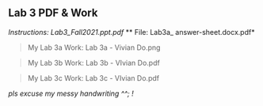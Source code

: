 ## Lab 3 PDF & Work

*Instructions: Lab3_Fall2021.ppt.pdf*
** File: Lab3a_ answer-sheet.docx.pdf*

>My Lab 3a Work: Lab 3a - Vivian Do.png

>My Lab 3b Work: Lab 3b - VIvian Do.pdf

>My Lab 3c Work: Lab 3c - VIvian Do.pdf


*pls excuse my messy handwriting ^^; !*
